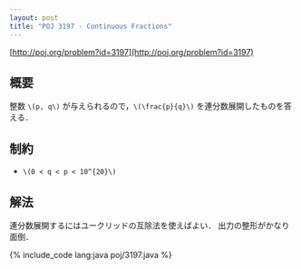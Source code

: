 ```yaml
---
layout: post
title: "POJ 3197 - Continuous Fractions"
---
```

[http://poj.org/problem?id=3197](http://poj.org/problem?id=3197)

## 概要
整数 `\(p, q\)` が与えられるので，`\(\frac{p}{q}\)` を連分数展開したものを答える．

## 制約
- `\(0 < q < p < 10^{20}\)`

## 解法
連分数展開するにはユークリッドの互除法を使えばよい．
出力の整形がかなり面倒．

{% include_code lang:java poj/3197.java %}
